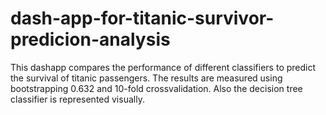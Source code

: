 # dash-app-for-titanic-survivor-predicion-analysis

This dashapp compares the performance of different classifiers to predict the survival of titanic passengers.
The results are measured using bootstrapping 0.632 and 10-fold crossvalidation.
Also the decision tree classifier is represented visually.
